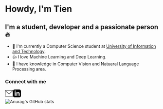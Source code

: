 # Howdy, I'm Tien

## I'm a student, developer and a passionate person 🔥

- 🏫 I'm currently a Computer Science student at [University of Information and Technology](https://www.uit.edu.vn/).
- 👍 I love Machine Learning and Deep Learning.
- 🤖 I have knowledge in Computer Vision and Natuaral Language Processing area.

### Connect with me
<a href = "mailto:20520800@gm.uit.edu.vn" target = "_blank">
<img align='left' alt="Contact by mail" width="26px" src="image/mail.svg" /></a>
<a href = "#" target = "_blank">
<img align='left' alt="Contact by linkein" width="26px" src="image/linkein.svg" /></a>

<br>

![Anurag's GitHub stats](https://github-readme-stats.vercel.app/api?username=tien02&theme=gruvbox&show_icons=true)

<!---
tien02/tien02 is a ✨ special ✨ repository because its `README.md` (this file) appears on your GitHub profile.
You can click the Preview link to take a look at your changes.
--->
